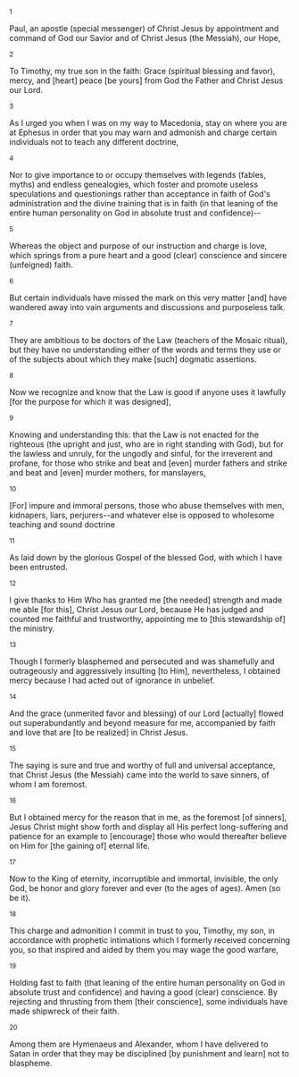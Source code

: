 <sup>1</sup> 

Paul, an apostle (special messenger) of Christ Jesus by appointment and command of God our Savior and of Christ Jesus (the Messiah), our Hope, 

<sup>2</sup> 

To Timothy, my true son in the faith: Grace (spiritual blessing and favor), mercy, and [heart] peace [be yours] from God the Father and Christ Jesus our Lord. 

<sup>3</sup> 

As I urged you when I was on my way to Macedonia, stay on where you are at Ephesus in order that you may warn and admonish and charge certain individuals not to teach any different doctrine, 

<sup>4</sup> 

Nor to give importance to or occupy themselves with legends (fables, myths) and endless genealogies, which foster and promote useless speculations and questionings rather than acceptance in faith of God's administration and the divine training that is in faith (in that leaning of the entire human personality on God in absolute trust and confidence)-- 

<sup>5</sup> 

Whereas the object and purpose of our instruction and charge is love, which springs from a pure heart and a good (clear) conscience and sincere (unfeigned) faith. 

<sup>6</sup> 

But certain individuals have missed the mark on this very matter [and] have wandered away into vain arguments and discussions and purposeless talk. 

<sup>7</sup> 

They are ambitious to be doctors of the Law (teachers of the Mosaic ritual), but they have no understanding either of the words and terms they use or of the subjects about which they make [such] dogmatic assertions. 

<sup>8</sup> 

Now we recognize and know that the Law is good if anyone uses it lawfully [for the purpose for which it was designed], 

<sup>9</sup> 

Knowing and understanding this: that the Law is not enacted for the righteous (the upright and just, who are in right standing with God), but for the lawless and unruly, for the ungodly and sinful, for the irreverent and profane, for those who strike and beat and [even] murder fathers and strike and beat and [even] murder mothers, for manslayers, 

<sup>10</sup> 

[For] impure and immoral persons, those who abuse themselves with men, kidnapers, liars, perjurers--and whatever else is opposed to wholesome teaching and sound doctrine 

<sup>11</sup> 

As laid down by the glorious Gospel of the blessed God, with which I have been entrusted. 

<sup>12</sup> 

I give thanks to Him Who has granted me [the needed] strength and made me able [for this], Christ Jesus our Lord, because He has judged and counted me faithful and trustworthy, appointing me to [this stewardship of] the ministry. 

<sup>13</sup> 

Though I formerly blasphemed and persecuted and was shamefully and outrageously and aggressively insulting [to Him], nevertheless, I obtained mercy because I had acted out of ignorance in unbelief. 

<sup>14</sup> 

And the grace (unmerited favor and blessing) of our Lord [actually] flowed out superabundantly and beyond measure for me, accompanied by faith and love that are [to be realized] in Christ Jesus. 

<sup>15</sup> 

The saying is sure and true and worthy of full and universal acceptance, that Christ Jesus (the Messiah) came into the world to save sinners, of whom I am foremost. 

<sup>16</sup> 

But I obtained mercy for the reason that in me, as the foremost [of sinners], Jesus Christ might show forth and display all His perfect long-suffering and patience for an example to [encourage] those who would thereafter believe on Him for [the gaining of] eternal life. 

<sup>17</sup> 

Now to the King of eternity, incorruptible and immortal, invisible, the only God, be honor and glory forever and ever (to the ages of ages). Amen (so be it). 

<sup>18</sup> 

This charge and admonition I commit in trust to you, Timothy, my son, in accordance with prophetic intimations which I formerly received concerning you, so that inspired and aided by them you may wage the good warfare, 

<sup>19</sup> 

Holding fast to faith (that leaning of the entire human personality on God in absolute trust and confidence) and having a good (clear) conscience. By rejecting and thrusting from them [their conscience], some individuals have made shipwreck of their faith. 

<sup>20</sup> 

Among them are Hymenaeus and Alexander, whom I have delivered to Satan in order that they may be disciplined [by punishment and learn] not to blaspheme.